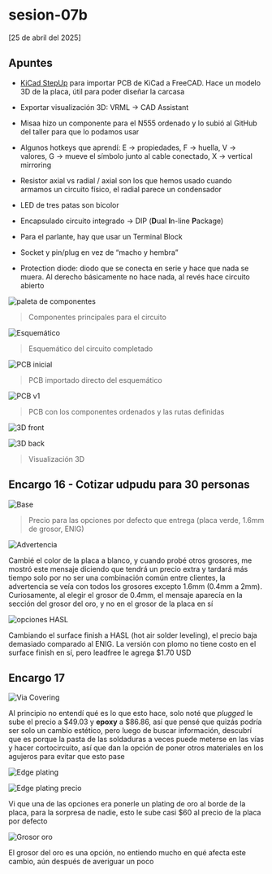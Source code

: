 # sesion-07b

[25 de abril del 2025]

## Apuntes

- [KiCad StepUp]([https://www.kicad.org/external-tools/stepup/](https://www.kicad.org/external-tools/stepup/)) para importar PCB de KiCad a FreeCAD. Hace un modelo 3D de la placa, útil para poder diseñar la carcasa

- Exportar visualización 3D: VRML &#8594; CAD Assistant

- Misaa hizo un componente para el N555 ordenado y lo subió al GitHub del taller para que lo podamos usar

- Algunos hotkeys que aprendí: E &#8594; propiedades, F &#8594; huella, V &#8594; valores, G &#8594; mueve el símbolo junto al cable conectado, X &#8594; vertical mirroring

- Resistor axial vs radial / axial son los que hemos usado cuando armamos un circuito físico, el radial parece un condensador

- LED de tres patas son bicolor

- Encapsulado circuito integrado &#8594; DIP (**D**ual **I**n-line **P**ackage)

- Para el parlante, hay que usar un Terminal Block

- Socket y pin/plug en vez de “macho y hembra”

- Protection diode: diodo que se conecta en serie y hace que nada se muera. Al derecho básicamente no hace nada, al revés hace circuito abierto

![paleta de componentes](./archivos/udpudu_01.png)

> Componentes principales para el circuito

![Esquemático](./archivos/udpudu_02.png)

> Esquemático del circuito completado

![PCB inicial](./archivos/udpudu_03.png)

> PCB importado directo del esquemático

![PCB v1](./archivos/udpudu_04.png)

> PCB con los componentes ordenados y las rutas definidas

![3D front](./archivos/udpudu_05.png)

![3D back](./archivos/udpudu_06.png)

> Visualización 3D

## Encargo 16 - Cotizar udpudu para 30 personas

![Base](./archivos/e01.png)

> Precio para las opciones por defecto que entrega (placa verde, 1.6mm de grosor, ENIG)

![Advertencia](./archivos/e02.png)

Cambié el color de la placa a blanco, y cuando probé otros grosores, me mostró este mensaje diciendo que tendrá un precio extra y tardará más tiempo solo por no ser una combinación común entre clientes, la advertencia se veía con todos los grosores excepto 1.6mm (0.4mm a 2mm). Curiosamente, al elegir el grosor de 0.4mm, el mensaje aparecía en la sección del grosor del oro, y no en el grosor de la placa en sí

![opciones HASL](./archivos/e03.png)

Cambiando el surface finish a HASL (hot air solder leveling), el precio baja demasiado comparado al ENIG. La versión con plomo no tiene costo en el surface finish en sí, pero leadfree le agrega $1.70 USD

## Encargo 17

![Via Covering](./archivos/e04.png)

Al principio no entendí qué es lo que esto hace, solo noté que *plugged* le sube el precio a $49.03 y **epoxy** a $86.86, así que pensé que quizás podría ser solo un cambio estético, pero luego de buscar información, descubrí que es porque la pasta de las soldaduras a veces puede meterse en las vías y hacer cortocircuito, así que dan la opción de poner otros materiales en los agujeros para evitar que esto pase

![Edge plating](./archivos/e05.png)

![Edge plating precio](./archivos/e06.png)

Vi que una de las opciones era ponerle un plating de oro al borde de la placa, para la sorpresa de nadie, esto le sube casi $60 al precio de la placa por defecto

![Grosor oro](./archivos/e07.png)

El grosor del oro es una opción, no entiendo mucho en qué afecta este cambio, aún después de averiguar un poco
